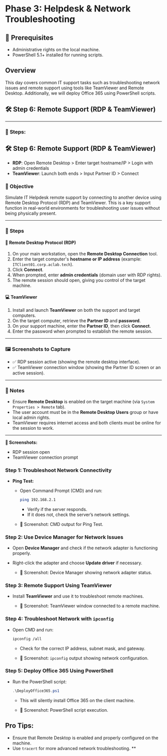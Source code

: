 # **Phase 3: Helpdesk & Network Troubleshooting**

## 🧰 Prerequisites
- Administrative rights on the local machine.
- PowerShell 5.1+ installed for running scripts.

## Overview
This day covers common IT support tasks such as troubleshooting network issues and remote support using tools like TeamViewer and Remote Desktop. Additionally, we will deploy Office 365 using PowerShell scripts.


## 🛠️ Step 6: **Remote Support (RDP & TeamViewer)**
 ---
 
 ### 🔧 **Steps:**
 ## 🛠️ Step 6: Remote Support (RDP & TeamViewer)
 
 * **RDP**: Open Remote Desktop > Enter target hostname/IP > Login with admin credentials
 * **TeamViewer**: Launch both ends > Input Partner ID > Connect
 ### 🎯 Objective
 Simulate IT Helpdesk remote support by connecting to another device using Remote Desktop Protocol (RDP) and TeamViewer. This is a key support function in real-world environments for troubleshooting user issues without being physically present.
 
 ---
 
 ### 🔧 Steps
 
 #### 📡 Remote Desktop Protocol (RDP)
 1. On your main workstation, open the **Remote Desktop Connection** tool.
 2. Enter the target computer's **hostname or IP address** (example: `ITClient01.corp.aclab.tech`).
 3. Click **Connect**.
 4. When prompted, enter **admin credentials** (domain user with RDP rights).
 5. The remote session should open, giving you control of the target machine.
 
 #### 💻 TeamViewer
 1. Install and launch **TeamViewer** on both the support and target computers.
 2. On the target computer, retrieve the **Partner ID** and **password**.
 3. On your support machine, enter the **Partner ID**, then click **Connect**.
 4. Enter the password when prompted to establish the remote session.
 
 ---
 
 ### 🖼️ Screenshots to Capture
 
 - ✅ RDP session active (showing the remote desktop interface).
 - ✅ TeamViewer connection window (showing the Partner ID screen or an active session).
 
 ---
 
 ### 🔐 Notes
 
 - Ensure **Remote Desktop** is enabled on the target machine (via `System Properties > Remote` tab).
 - The user account must be in the **Remote Desktop Users** group or have local admin rights.
 - TeamViewer requires internet access and both clients must be online for the session to work.
 
 ---
 
 **📸 Screenshots:**
 
 * RDP session open
 * TeamViewer connection prompt

### **Step 1: Troubleshoot Network Connectivity**
- **Ping Test:** 
    - Open Command Prompt (CMD) and run:
      ```bash
      ping 192.168.2.1
      ```
      - Verify if the server responds.
      - If it does not, check the server’s network settings.
      
    - 📸 Screenshot: CMD output for Ping Test.

### **Step 2: Use Device Manager for Network Issues**
- Open **Device Manager** and check if the network adapter is functioning properly.
- Right-click the adapter and choose **Update driver** if necessary.
  
    - 📸 Screenshot: Device Manager showing network adapter status.

### **Step 3: Remote Support Using TeamViewer**
- Install **TeamViewer** and use it to troubleshoot remote machines.
  
    - 📸 Screenshot: TeamViewer window connected to a remote machine.

### **Step 4: Troubleshoot Network with `ipconfig`**
- Open CMD and run:
    ```bash
    ipconfig /all
    ```
    - Check for the correct IP address, subnet mask, and gateway.
  
    - 📸 Screenshot: `ipconfig` output showing network configuration.

### **Step 5: Deploy Office 365 Using PowerShell**
- Run the PowerShell script:
    ```powershell
    .\DeployOffice365.ps1
    ```
    - This will silently install Office 365 on the client machine.

    - 📸 Screenshot: PowerShell script execution.

## Pro Tips:
- Ensure that Remote Desktop is enabled and properly configured on the machine.
- Use `tracert` for more advanced network troubleshooting.
**

